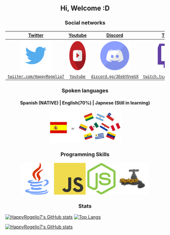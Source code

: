 <h2 align="center">Hi, Welcome :D</h2>

</hr>

<h3 align="center">Social networks</h3>

| <a href="https://twitter.com/HappyRogelio7" target="_blank">**Twitter**</a> | <a href="https://www.youtube.com/channel/UCm13AIEM5Rn7ughwv1N3DnA?view_as=subscriber" target="_blank">**Youtube**</a> | <a href="https://discord.gg/3EebYUyeUX" target="_blank">**Discord**</a> | <a href="https://www.twitch.tv/happyrogelio7" target="_blank">**Twitch**</a> | <a href="https://www.instagram.com/happyrogelio7" target="_blank">**Instagram**</a> |
| :---: | :---: | :---: |  :---: | :---: | 
| <img align='center' src='https://raw.githubusercontent.com/HappyRogelio7/HappyRogelio7/main/Socials%20Logos/Twitter.png' height='100px'> | <img align='center' src='https://raw.githubusercontent.com/HappyRogelio7/HappyRogelio7/main/Socials%20Logos/Youtube.png' height='100px'> | <img align='center' src='https://raw.githubusercontent.com/HappyRogelio7/HappyRogelio7/main/Socials%20Logos/Discord.png' height='100px'>  | <img align='center' src='https://raw.githubusercontent.com/HappyRogelio7/HappyRogelio7/main/Socials%20Logos/Twitch.png' height='100px'> | <img align='center' src='https://raw.githubusercontent.com/HappyRogelio7/HappyRogelio7/main/Socials%20Logos/Instagram.png' height='100px'> |
| <a href="https://twitter.com/HappyRogelio7" target="_blank">`twiiter.com/HappyRogelio7`</a>  | <a href="https://www.youtube.com/channel/UCm13AIEM5Rn7ughwv1N3DnA?view_as=subscriber" target="_blank">`Youtube`</a>  | <a href="https://discord.gg/3EebYUyeUX" target="_blank">`discord.gg/3EebYUyeUX`</a> | <a href="https://www.twitch.tv/happyrogelio7" target="_blank">`twitch.tv/happyrogelio7`</a> | <a href="https://www.instagram.com/happyrogelio7" target="_blank">`instagram.com/happyrogelio7`</a> |


</hr>

<h3 align="center">Spoken languages</h3>
  
<h4 align="center">Spanish (NATIVE) | English(70%) |  Japnese (Still in learning)</h4>

<p align="center">
  
  <img src="https://raw.githubusercontent.com/HappyRogelio7/HappyRogelio7/main/Spoken%20language/SpanishorLatam.jpg" height='100px'>

</p>

</hr>

<h3 align="center">Programming Skills</h3>
<p align="center">

  <img src='https://raw.githubusercontent.com/HappyRogelio7/HappyRogelio7/main/Skills/java.png' height='100px'>
  <img src='https://raw.githubusercontent.com/HappyRogelio7/HappyRogelio7/main/Skills/javascript.jpg' height='100px'>
  <img src='https://raw.githubusercontent.com/HappyRogelio7/HappyRogelio7/main/Skills/nodejs.png' height='100px'>
  <img src='https://raw.githubusercontent.com/HappyRogelio7/HappyRogelio7/main/Skills/spigotorg-Bukkit.png' height='100px'>

</p>

<h3 align="center">Stats</h3>

[![HappyRogelio7's GitHub stats](https://github-readme-stats.vercel.app/api?username=HappyRogelio7&show_icons=true&theme=merko)](https://github.com/HappyRogelio7/)   [![Top Langs](https://github-readme-stats.vercel.app/api/top-langs/?username=HappyRogelio7&layout=compact&theme=tokyonight)](https://github.com/HappyRogelio7/)


[![HappyRogelio7's GitHub stats](https://visitor-badge.laobi.icu/badge?page_id=HappYRogelio7.readme.visitor-badge)](https://github.com/HappyRogelio7/)

